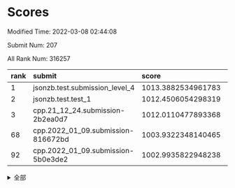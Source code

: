 # Scores

Modified Time: 2022-03-08 02:44:08

Submit Num: 207

All Rank Num: 316257

| rank |               submit               |       score        |       sigma        | pk_num |
| :--- | :--------------------------------- | :----------------- | :----------------- | :----- |
| 1    | jsonzb.test.submission_level_4     | 1013.3882534961783 | 0.8023320527782997 | 6114   |
| 2    | jsonzb.test.test_1                 | 1012.4506054298319 | 0.802476748200894  | 6112   |
| 3    | cpp.21_12_24.submission-2b2ea0d7   | 1012.0110477893368 | 0.7926187919751405 | 6108   |
| 68   | cpp.2022_01_09.submission-816672bd | 1003.9322348140465 | 0.7130079281850523 | 6110   |
| 92   | cpp.2022_01_09.submission-5b0e3de2 | 1002.9935822948238 | 0.7214296002491895 | 6108   |


<details>
<summary>全部</summary>

| rank |                 submit                 |       score        |       sigma        | pk_num |
| :--- | :------------------------------------- | :----------------- | :----------------- | :----- |
| 1    | jsonzb.test.submission_level_4         | 1013.3882534961783 | 0.8023320527782997 | 6114   |
| 2    | jsonzb.test.test_1                     | 1012.4506054298319 | 0.802476748200894  | 6112   |
| 3    | cpp.21_12_24.submission-2b2ea0d7       | 1012.0110477893368 | 0.7926187919751405 | 6108   |
| 4    | gobigger.level_3.submission_level_3_11 | 1011.810153513655  | 0.7911042454824541 | 6109   |
| 5    | gobigger.level_3.submission_level_3_43 | 1011.7129584701025 | 0.761149662112142  | 6114   |
| 6    | gobigger.level_3.submission_level_3_21 | 1011.4975124935822 | 0.7880557345288913 | 6105   |
| 7    | gobigger.level_3.submission_level_3_39 | 1011.2226258755358 | 0.7640631642176475 | 6110   |
| 8    | gobigger.level_3.submission_level_3_46 | 1011.1804115040269 | 0.7797205438263782 | 6108   |
| 9    | gobigger.level_3.submission_level_3_6  | 1011.0612739550024 | 0.8052203065336484 | 6115   |
| 10   | gobigger.level_3.submission_level_3_38 | 1011.0200104266547 | 0.7710954099726711 | 6116   |
| 11   | gobigger.level_3.submission_level_3_19 | 1010.9748873916935 | 0.7505291113641197 | 6115   |
| 12   | gobigger.level_3.submission_level_3_49 | 1010.9124413904151 | 0.7535901954451408 | 6104   |
| 13   | gobigger.level_3.submission_level_3_13 | 1010.7912918722042 | 0.7634109762956284 | 6110   |
| 14   | gobigger.level_3.submission_level_3_47 | 1010.5256351485858 | 0.7770004821430004 | 6112   |
| 15   | gobigger.level_3.submission_level_3_14 | 1010.4321731165344 | 0.7619929131358049 | 6113   |
| 16   | gobigger.level_3.submission_level_3_10 | 1010.3806634045569 | 0.7749525929825649 | 6110   |
| 17   | gobigger.level_3.submission_level_3_33 | 1010.3601646708742 | 0.7343047702303573 | 6111   |
| 18   | gobigger.level_3.submission_level_3_36 | 1010.3284474000491 | 0.7805007077458884 | 6113   |
| 19   | gobigger.level_3.submission_level_3_30 | 1010.2487169335749 | 0.763547836951945  | 6114   |
| 20   | gobigger.level_3.submission_level_3_17 | 1010.2458983731733 | 0.763655247316575  | 6106   |
| 21   | gobigger.level_3.submission_level_3_41 | 1010.1342890202252 | 0.7390654360477611 | 6113   |
| 22   | gobigger.level_3.submission_level_3_48 | 1010.0743260830541 | 0.7579929291246764 | 6111   |
| 23   | gobigger.level_3.submission_level_3_44 | 1009.9802807732818 | 0.744484787177256  | 6114   |
| 24   | gobigger.level_3.submission_level_3_32 | 1009.9359220195606 | 0.7635187226657478 | 6111   |
| 25   | gobigger.level_3.submission_level_3_26 | 1009.9341962008463 | 0.7738932580774595 | 6110   |
| 26   | gobigger.level_3.submission_level_3_27 | 1009.9127824005994 | 0.7668202023618292 | 6107   |
| 27   | gobigger.level_3.submission_level_3_16 | 1009.9119443215911 | 0.7767150727092126 | 6113   |
| 28   | gobigger.level_3.submission_level_3_4  | 1009.8674974556284 | 0.754432477435365  | 6107   |
| 29   | gobigger.level_3.submission_level_3_23 | 1009.7440043621431 | 0.7327593649219256 | 6106   |
| 30   | gobigger.level_3.submission_level_3_7  | 1009.7207030037243 | 0.783234692347357  | 6113   |
| 31   | gobigger.level_3.submission_level_3_31 | 1009.6582600445685 | 0.7701280222606461 | 6108   |
| 32   | gobigger.level_3.submission_level_3_37 | 1009.6513261424725 | 0.7574577310544789 | 6108   |
| 33   | gobigger.level_3.submission_level_3_0  | 1009.6005744216919 | 0.747056850484068  | 6114   |
| 34   | gobigger.level_3.submission_level_3_5  | 1009.5920672480349 | 0.7486445904542891 | 6108   |
| 35   | gobigger.level_3.submission_level_3_22 | 1009.5875509976937 | 0.7343237244251114 | 6112   |
| 36   | gobigger.level_3.submission_level_3_40 | 1009.4274537561002 | 0.7476443018276103 | 6113   |
| 37   | gobigger.level_3.submission_level_3_3  | 1009.3991936593922 | 0.7555725722097233 | 6111   |
| 38   | gobigger.level_3.submission_level_3_15 | 1009.366025192195  | 0.7366505565095508 | 6113   |
| 39   | gobigger.level_3.submission_level_3_1  | 1009.3283090889412 | 0.746712128693518  | 6106   |
| 40   | gobigger.level_3.submission_level_3_2  | 1009.2755713986031 | 0.7336149633644201 | 6115   |
| 41   | gobigger.level_3.submission_level_3_28 | 1009.2041801820351 | 0.7339264903213585 | 6111   |
| 42   | gobigger.level_3.submission_level_3_35 | 1009.1952996976798 | 0.7428095191254751 | 6109   |
| 43   | gobigger.level_3.submission_level_3_34 | 1009.0979241389807 | 0.7481669063597346 | 6111   |
| 44   | gobigger.level_3.submission_level_3_20 | 1009.0350581114484 | 0.7678082549418397 | 6109   |
| 45   | gobigger.level_3.submission_level_3_18 | 1009.027194294251  | 0.7389285709216723 | 6107   |
| 46   | gobigger.level_3.submission_level_3_24 | 1008.908155513314  | 0.749697426795716  | 6114   |
| 47   | gobigger.level_3.submission_level_3_8  | 1008.8993355405    | 0.7752608999730345 | 6112   |
| 48   | gobigger.level_3.submission_level_3_45 | 1008.8457151411528 | 0.7577639160691578 | 6105   |
| 49   | gobigger.level_3.submission_level_3_12 | 1008.8112686102622 | 0.7213929564859578 | 6117   |
| 50   | gobigger.level_3.submission_level_3_42 | 1008.7265911542465 | 0.7523858029458134 | 6114   |
| 51   | gobigger.level_3.submission_level_3_25 | 1008.7197639408917 | 0.7486169928691607 | 6109   |
| 52   | gobigger.level_3.submission_level_3_29 | 1008.2116993580509 | 0.7332022566407683 | 6115   |
| 53   | gobigger.level_3.submission_level_3_9  | 1008.0815123134947 | 0.7628976496318356 | 6113   |
| 54   | gobigger.level_1.submission_level_1_4  | 1004.7524496404801 | 0.7221477311192817 | 6111   |
| 55   | gobigger.level_1.submission_level_1_31 | 1004.7497471878708 | 0.7132286865512322 | 6117   |
| 56   | gobigger.level_1.submission_level_1_42 | 1004.5918481035026 | 0.7118779199459958 | 6109   |
| 57   | gobigger.level_1.submission_level_1_5  | 1004.5662911098575 | 0.7165538045485262 | 6110   |
| 58   | gobigger.level_1.submission_level_1_17 | 1004.3037388637465 | 0.7294692811243172 | 6115   |
| 59   | gobigger.level_1.submission_level_1_18 | 1004.1492077654206 | 0.7027408597074889 | 6106   |
| 60   | gobigger.level_1.submission_level_1_44 | 1004.1291969553395 | 0.7152393903150457 | 6110   |
| 61   | gobigger.level_1.submission_level_1_10 | 1004.1128535177467 | 0.7311464760825842 | 6113   |
| 62   | gobigger.level_1.submission_level_1_12 | 1004.0425274961972 | 0.7172426176452965 | 6112   |
| 63   | gobigger.level_1.submission_level_1_45 | 1004.0421802652369 | 0.7174401145687235 | 6114   |
| 64   | gobigger.level_1.submission_level_1_47 | 1004.01476078301   | 0.7131538855937548 | 6110   |
| 65   | gobigger.level_1.submission_level_1_46 | 1004.0128146976921 | 0.7301250805029345 | 6112   |
| 66   | gobigger.level_1.submission_level_1_37 | 1003.9528776181422 | 0.7225561327249147 | 6109   |
| 67   | gobigger.level_1.submission_level_1_24 | 1003.9431500384845 | 0.7134306373153185 | 6108   |
| 68   | cpp.2022_01_09.submission-816672bd     | 1003.9322348140465 | 0.7130079281850523 | 6110   |
| 69   | gobigger.level_1.submission_level_1_21 | 1003.9227371013088 | 0.7125755625840158 | 6116   |
| 70   | gobigger.level_1.submission_level_1_22 | 1003.9084174422993 | 0.71077250780439   | 6115   |
| 71   | gobigger.level_1.submission_level_1_32 | 1003.8621795667735 | 0.7168675412614253 | 6114   |
| 72   | gobigger.level_1.submission_level_1_25 | 1003.809624614513  | 0.7200666322148039 | 6110   |
| 73   | gobigger.level_1.submission_level_1_3  | 1003.7697459763509 | 0.7281180071816251 | 6109   |
| 74   | gobigger.level_1.submission_level_1_40 | 1003.7646871467186 | 0.7208789360262386 | 6110   |
| 75   | gobigger.level_1.submission_level_1_39 | 1003.7246330947012 | 0.710825198754902  | 6117   |
| 76   | gobigger.level_1.submission_level_1_14 | 1003.709249043686  | 0.7357522611242883 | 6118   |
| 77   | gobigger.level_1.submission_level_1_6  | 1003.5961667845611 | 0.7214218420912879 | 6113   |
| 78   | gobigger.level_1.submission_level_1_11 | 1003.5774001840589 | 0.713476119767582  | 6111   |
| 79   | gobigger.level_1.submission_level_1_38 | 1003.5241199336948 | 0.7262357871665738 | 6114   |
| 80   | gobigger.level_1.submission_level_1_26 | 1003.4324336910041 | 0.7178110194063783 | 6112   |
| 81   | gobigger.level_1.submission_level_1_48 | 1003.4038953563407 | 0.7113650816751488 | 6114   |
| 82   | gobigger.level_1.submission_level_1_34 | 1003.3973829520967 | 0.7131339834630727 | 6114   |
| 83   | gobigger.level_1.submission_level_1_19 | 1003.3597399186704 | 0.7100190747708698 | 6109   |
| 84   | gobigger.level_1.submission_level_1_27 | 1003.3589365341929 | 0.7169574191917147 | 6107   |
| 85   | gobigger.level_1.submission_level_1_33 | 1003.3071597153042 | 0.722885755846904  | 6109   |
| 86   | gobigger.level_1.submission_level_1_0  | 1003.2322159690199 | 0.7151536866623841 | 6111   |
| 87   | gobigger.level_1.submission_level_1_36 | 1003.2321320205995 | 0.7217561719318368 | 6108   |
| 88   | gobigger.level_1.submission_level_1_8  | 1003.2253900940923 | 0.7129717334223383 | 6109   |
| 89   | gobigger.level_1.submission_level_1_1  | 1003.1290937146053 | 0.7149383562659247 | 6116   |
| 90   | gobigger.level_1.submission_level_1_41 | 1003.0987028476128 | 0.7102973619626702 | 6106   |
| 91   | gobigger.level_1.submission_level_1_9  | 1003.0543719648543 | 0.7041113150084021 | 6106   |
| 92   | cpp.2022_01_09.submission-5b0e3de2     | 1002.9935822948238 | 0.7214296002491895 | 6108   |
| 93   | gobigger.level_1.submission_level_1_29 | 1002.9618743328143 | 0.7215340739149125 | 6109   |
| 94   | gobigger.level_1.submission_level_1_23 | 1002.8937606069882 | 0.709052155755488  | 6116   |
| 95   | gobigger.level_1.submission_level_1_15 | 1002.8079630441832 | 0.707911439941524  | 6113   |
| 96   | gobigger.level_1.submission_level_1_30 | 1002.617042712671  | 0.7106362267626192 | 6115   |
| 97   | gobigger.level_1.submission_level_1_49 | 1002.5179029464447 | 0.714239877543517  | 6110   |
| 98   | gobigger.level_1.submission_level_1_7  | 1002.3770107387962 | 0.7172282290148364 | 6111   |
| 99   | gobigger.level_1.submission_level_1_2  | 1002.3683315869923 | 0.7140042064862108 | 6107   |
| 100  | gobigger.level_1.submission_level_1_16 | 1002.3318717078874 | 0.717493074367986  | 6112   |
| 101  | gobigger.level_1.submission_level_1_35 | 1002.2748589529135 | 0.7165697788950366 | 6112   |
| 102  | gobigger.level_1.submission_level_1_13 | 1002.2358832699615 | 0.6959990551974887 | 6113   |
| 103  | gobigger.level_1.submission_level_1_28 | 1002.1359685760269 | 0.71490504291844   | 6114   |
| 104  | gobigger.level_1.submission_level_1_20 | 1002.1265250263501 | 0.7113866672270956 | 6114   |
| 105  | gobigger.level_1.submission_level_1_43 | 1001.8992186892748 | 0.7058222531827643 | 6113   |
| 106  | gobigger.random.submission_random_8    | 997.7677167742733  | 0.7188616912936299 | 6113   |
| 107  | gobigger.random.submission_random_36   | 997.2840585301171  | 0.7019598206097937 | 6107   |
| 108  | gobigger.random.submission_random_0    | 997.1688026100395  | 0.6966667425829659 | 6115   |
| 109  | gobigger.random.submission_random_30   | 996.9230927321358  | 0.7035109949152487 | 6105   |
| 110  | gobigger.random.submission_random_17   | 996.8893851760276  | 0.6971099647777866 | 6112   |
| 111  | gobigger.random.submission_random_7    | 996.8684381091326  | 0.7202897980482944 | 6113   |
| 112  | gobigger.random.submission_random_28   | 996.8562784393154  | 0.7094888416828389 | 6111   |
| 113  | gobigger.random.submission_random_29   | 996.8425268337974  | 0.7118891832431593 | 6112   |
| 114  | gobigger.random.submission_random_18   | 996.8130928595401  | 0.6998699002364677 | 6111   |
| 115  | gobigger.random.submission_random_3    | 996.7450338255788  | 0.7056777551270143 | 6109   |
| 116  | gobigger.random.submission_random_42   | 996.7296043809064  | 0.7028095436598086 | 6112   |
| 117  | gobigger.random.submission_random_49   | 996.5969404046976  | 0.7189200617754185 | 6111   |
| 118  | gobigger.random.submission_random_13   | 996.5950624129729  | 0.7173671016443984 | 6110   |
| 119  | gobigger.random.submission_random_26   | 996.5302268068317  | 0.7078074641592603 | 6115   |
| 120  | gobigger.random.submission_random_11   | 996.4721489932031  | 0.7136705595645211 | 6111   |
| 121  | gobigger.random.submission_random_16   | 996.3858525445596  | 0.7084534524370565 | 6113   |
| 122  | gobigger.random.submission_random_33   | 996.3686978324515  | 0.7187327662587594 | 6107   |
| 123  | gobigger.random.submission_random_21   | 996.3617503686286  | 0.7138785861954865 | 6112   |
| 124  | gobigger.random.submission_random_41   | 996.3460726186186  | 0.720661964620909  | 6112   |
| 125  | gobigger.random.submission_random_32   | 996.3278980430048  | 0.6969124252097041 | 6113   |
| 126  | gobigger.random.submission_random_20   | 996.3072810871068  | 0.7060107961210201 | 6109   |
| 127  | gobigger.random.submission_random_45   | 996.307076635657   | 0.7151567207260677 | 6111   |
| 128  | gobigger.random.submission_random_43   | 996.295746804631   | 0.706429491179748  | 6107   |
| 129  | gobigger.random.submission_random_47   | 996.2204469399144  | 0.7184818908358844 | 6112   |
| 130  | gobigger.random.submission_random_44   | 996.0729772964371  | 0.7117336075770675 | 6107   |
| 131  | gobigger.random.submission_random_15   | 996.0708790208736  | 0.6911210325155979 | 6110   |
| 132  | gobigger.random.submission_random_5    | 996.0432514930336  | 0.7131668677021571 | 6111   |
| 133  | gobigger.random.submission_random_40   | 995.9502661121785  | 0.7222614488155126 | 6110   |
| 134  | gobigger.random.submission_random_37   | 995.897325597823   | 0.7185303427568227 | 6117   |
| 135  | gobigger.random.submission_random_22   | 995.8742165837286  | 0.7215646283307561 | 6111   |
| 136  | gobigger.random.submission_random_12   | 995.8309547454772  | 0.7102771791605228 | 6117   |
| 137  | gobigger.random.submission_random_48   | 995.7952739026207  | 0.7048445577568906 | 6114   |
| 138  | gobigger.random.submission_random_10   | 995.7905048673089  | 0.7108559118557358 | 6115   |
| 139  | gobigger.random.submission_random_39   | 995.7895381932186  | 0.7117151820564928 | 6113   |
| 140  | gobigger.random.submission_random_9    | 995.7563760375153  | 0.7180040211826548 | 6117   |
| 141  | gobigger.random.submission_random_24   | 995.7433562564262  | 0.712638039965359  | 6107   |
| 142  | gobigger.random.submission_random_6    | 995.7238010462389  | 0.714163834761409  | 6112   |
| 143  | gobigger.random.submission_random_14   | 995.6504176279096  | 0.7120018576561616 | 6113   |
| 144  | gobigger.random.submission_random_23   | 995.581191476483   | 0.7181801345047202 | 6112   |
| 145  | gobigger.random.submission_random_38   | 995.5160730977026  | 0.713015018356566  | 6106   |
| 146  | gobigger.random.submission_random_31   | 995.4881034679938  | 0.7099048370970157 | 6110   |
| 147  | gobigger.random.submission_random_1    | 995.4835653045209  | 0.7023624659465241 | 6108   |
| 148  | gobigger.random.submission_random_46   | 995.3241101651391  | 0.7272059344465934 | 6107   |
| 149  | gobigger.random.submission_random_2    | 995.2719246211167  | 0.7244297809992919 | 6110   |
| 150  | gobigger.random.submission_random_34   | 995.2398908047954  | 0.7085017721949411 | 6109   |
| 151  | gobigger.random.submission_random_25   | 994.777898774397   | 0.7102693495072068 | 6115   |
| 152  | gobigger.random.submission_random_27   | 994.6365317394643  | 0.7220394329291617 | 6111   |
| 153  | gobigger.random.submission_random_4    | 994.5694270235508  | 0.7152763900807481 | 6113   |
| 154  | gobigger.random.submission_random_35   | 994.4110839345752  | 0.7175734131645161 | 6111   |
| 155  | gobigger.random.submission_random_19   | 994.3041048990892  | 0.7060287386003623 | 6109   |
| 156  | gobigger.level_2.submission_level_2_28 | 993.6281657096473  | 0.7434956414099949 | 6112   |
| 157  | gobigger.level_2.submission_level_2_3  | 993.5404003906973  | 0.7299391546455333 | 6112   |
| 158  | gobigger.level_2.submission_level_2_21 | 993.471253979321   | 0.7259321739675907 | 6111   |
| 159  | gobigger.level_2.submission_level_2_12 | 993.4246372398328  | 0.7331241582822472 | 6103   |
| 160  | gobigger.level_2.submission_level_2_48 | 993.2986112883242  | 0.7448725347562836 | 6115   |
| 161  | gobigger.level_2.submission_level_2_25 | 993.2507082813381  | 0.7385087769905627 | 6113   |
| 162  | gobigger.level_2.submission_level_2_7  | 993.2168473905454  | 0.7434835881801647 | 6114   |
| 163  | gobigger.level_2.submission_level_2_47 | 992.8974241630551  | 0.7432525205074064 | 6113   |
| 164  | gobigger.level_2.submission_level_2_32 | 992.8273669350937  | 0.7290651666893369 | 6112   |
| 165  | gobigger.level_2.submission_level_2_26 | 992.7985157882543  | 0.738803236532325  | 6118   |
| 166  | gobigger.level_2.submission_level_2_43 | 992.7299286331966  | 0.7476402721831432 | 6112   |
| 167  | gobigger.level_2.submission_level_2_2  | 992.7048745270785  | 0.7491947591116139 | 6112   |
| 168  | gobigger.level_2.submission_level_2_36 | 992.6641071225974  | 0.7413475720873334 | 6116   |
| 169  | gobigger.level_2.submission_level_2_34 | 992.6387591106745  | 0.7268592741012002 | 6110   |
| 170  | gobigger.level_2.submission_level_2_46 | 992.5958442184142  | 0.734432764971889  | 6106   |
| 171  | gobigger.level_2.submission_level_2_10 | 992.5270447250059  | 0.745636080288075  | 6109   |
| 172  | gobigger.level_2.submission_level_2_49 | 992.5228112331855  | 0.7391185792915833 | 6111   |
| 173  | gobigger.level_2.submission_level_2_5  | 992.4913457530781  | 0.7413880043740705 | 6107   |
| 174  | gobigger.level_2.submission_level_2_42 | 992.4857178241018  | 0.737641223615901  | 6111   |
| 175  | gobigger.level_2.submission_level_2_38 | 992.4661396697568  | 0.7515845762184811 | 6110   |
| 176  | gobigger.level_2.submission_level_2_18 | 992.4422547951997  | 0.7561074198986861 | 6116   |
| 177  | gobigger.level_2.submission_level_2_27 | 992.4119829521417  | 0.7446226171955839 | 6114   |
| 178  | gobigger.level_2.submission_level_2_22 | 992.3939441891483  | 0.760765892737162  | 6112   |
| 179  | gobigger.level_2.submission_level_2_0  | 992.383267672031   | 0.7365511978454151 | 6113   |
| 180  | gobigger.level_2.submission_level_2_39 | 992.2858779337759  | 0.7310666709532042 | 6115   |
| 181  | gobigger.level_2.submission_level_2_15 | 992.2807181346025  | 0.7421550975989605 | 6109   |
| 182  | gobigger.level_2.submission_level_2_13 | 992.2462674014031  | 0.724856154973152  | 6114   |
| 183  | gobigger.level_2.submission_level_2_8  | 992.2350972271691  | 0.7431964028829382 | 6113   |
| 184  | gobigger.level_2.submission_level_2_19 | 992.1031417204854  | 0.7456214557166758 | 6111   |
| 185  | gobigger.level_2.submission_level_2_9  | 992.0221894537489  | 0.7431100292919869 | 6113   |
| 186  | gobigger.level_2.submission_level_2_30 | 991.9391516674486  | 0.7416137487527464 | 6109   |
| 187  | gobigger.level_2.submission_level_2_44 | 991.868922871227   | 0.7458839124972014 | 6115   |
| 188  | gobigger.level_2.submission_level_2_4  | 991.8344822127292  | 0.7636234955918013 | 6107   |
| 189  | gobigger.level_2.submission_level_2_11 | 991.8126744191687  | 0.7509810892715223 | 6114   |
| 190  | gobigger.level_2.submission_level_2_23 | 991.7987589345806  | 0.750445403152484  | 6111   |
| 191  | gobigger.level_2.submission_level_2_41 | 991.6417479509735  | 0.7595416705361261 | 6103   |
| 192  | gobigger.level_2.submission_level_2_33 | 991.6173975300844  | 0.7415540724782217 | 6108   |
| 193  | gobigger.level_2.submission_level_2_45 | 991.4254864282058  | 0.7628668179198947 | 6110   |
| 194  | gobigger.level_2.submission_level_2_16 | 991.3036820361837  | 0.7360957160695937 | 6112   |
| 195  | gobigger.level_2.submission_level_2_31 | 991.2515285768224  | 0.7555660857561707 | 6114   |
| 196  | gobigger.level_2.submission_level_2_14 | 991.0999290156419  | 0.746966040698641  | 6110   |
| 197  | gobigger.level_2.submission_level_2_24 | 991.054749812707   | 0.7505819478621301 | 6111   |
| 198  | gobigger.level_2.submission_level_2_37 | 991.0286957631486  | 0.7498101864791189 | 6112   |
| 199  | gobigger.level_2.submission_level_2_29 | 990.8362660235387  | 0.7595957071063648 | 6115   |
| 200  | gobigger.level_2.submission_level_2_17 | 990.7786751350828  | 0.7597596930563827 | 6115   |
| 201  | gobigger.level_2.submission_level_2_1  | 990.5760871219636  | 0.7562438650617462 | 6114   |
| 202  | gobigger.level_2.submission_level_2_35 | 990.3471453239315  | 0.7856029047721934 | 6111   |
| 203  | gobigger.level_2.submission_level_2_20 | 990.3380056395554  | 0.7630999557956993 | 6107   |
| 204  | gobigger.level_2.submission_level_2_6  | 989.6384479208788  | 0.792029123794951  | 6109   |
| 205  | gobigger.level_2.submission_level_2_40 | 989.0899822164713  | 0.8125628972419757 | 6111   |
| 206  | gobigger.none.submission_none_1        | 978.5286535136219  | 1.290152778893161  | 6109   |
| 207  | gobigger.none.submission_none_0        | 976.3185230701163  | 1.46703254039852   | 6110   |

</details>
